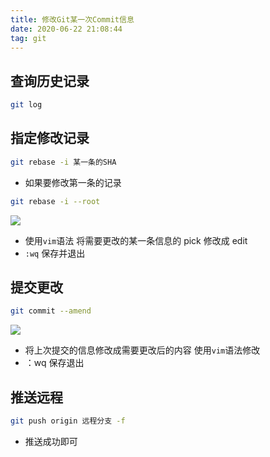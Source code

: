 ```yaml
---
title: 修改Git某一次Commit信息
date: 2020-06-22 21:08:44
tag: git
---
```


## 查询历史记录

```sh
git log
```

## 指定修改记录

```sh
git rebase -i 某一条的SHA
```

- 如果要修改第一条的记录

```sh
git rebase -i --root
```

![](http:///xiaoyio.com/usr/uploads/img/WeChatbf8d09afd18a51d3f50173bb4aa97607.png)

- 使用`vim`语法 将需要更改的某一条信息的 pick 修改成 edit
- `:wq` 保存并退出

## 提交更改

```sh
git commit --amend
```

![](http:///xiaoyio.com/usr/uploads/img/WeChatf907bc017934fef11155eaaa6f0124b7.png)

- 将上次提交的信息修改成需要更改后的内容 使用`vim`语法修改
- ：wq 保存退出

## 推送远程

```sh
git push origin 远程分支 -f
```

- 推送成功即可
